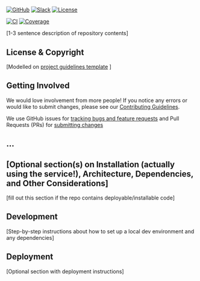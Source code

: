 # <Repository Name>

<!-- Repo Badges for: Github Project, Slack, License-->

[![GitHub](https://img.shields.io/badge/project-Data_Together-487b57.svg?style=flat-square)](http://github.com/datatogether)
[![Slack](https://img.shields.io/badge/slack-Archivers-b44e88.svg?style=flat-square)](https://archivers-slack.herokuapp.com/)
[![License](https://img.shields.io/github/license/datatogether/REPONAME.svg)](./LICENSE) 

<!-- Additional CI and Coverage badges for substantive code repos -->
[![CI](https://img.shields.io/circleci/project/github/datatogether/REPONAME.svg)](https://circleci.com/gh/datatogether/REPONAME) [![Coverage](https://img.shields.io/codecov/c/github/datatogether/REPONAME.svg)](https://codecov.io/gh/datatogether/REPONAME)

[1-3 sentence description of repository contents]

## License & Copyright

[Modelled on [project guidelines template](https://github.com/datatogether/roadmap/blob/master/PROJECT.md#license--copyright-readme-block) ]

## Getting Involved

We would love involvement from more people! If you notice any errors or would like to submit changes, please see our [Contributing Guidelines](./.github/CONTRIBUTING.md). 

We use GitHub issues for [tracking bugs and feature requests](https://github.com/datatogether/REPONAME/issues) and Pull Requests (PRs) for [submitting changes](https://github.com/datatogether/REPONAME/pulls)

## ...

## [Optional section(s) on Installation (actually using the service!), Architecture, Dependencies, and Other Considerations]

[fill  out this section if the repo contains deployable/installable code]

## Development

[Step-by-step instructions about how to set up a local dev environment and any dependencies]

## Deployment

[Optional section with deployment instructions]
